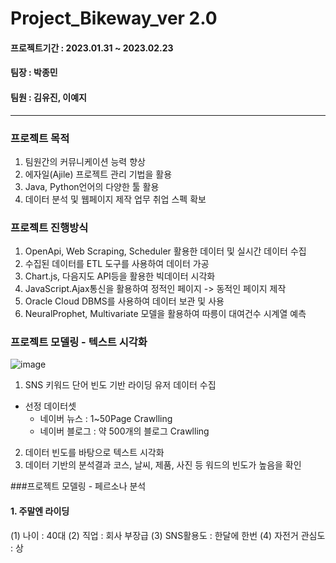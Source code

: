 # Project_Bikeway_ver 2.0
#### 프로젝트기간 : 2023.01.31 ~ 2023.02.23
#### 팀장 : 박종민
#### 팀원 : 김유진, 이예지
---
### 프로젝트 목적
1. 팀원간의 커뮤니케이션 능력 향상
2. 에자일(Ajile) 프로젝트 관리 기법을 활용
3. Java, Python언어의 다양한 툴 활용
4. 데이터 분석 및 웹페이지 제작 업무 취업 스펙 확보
### 프로젝트 진행방식
1. OpenApi, Web Scraping, Scheduler 활용한 데이터 및 실시간 데이터 수집
2. 수집된 데이터를 ETL 도구를 사용하여 데이터 가공
3. Chart.js, 다음지도 API등을 활용한 빅데이터 시각화
4. JavaScript.Ajax통신을 활용하여 정적인 페이지 -> 동적인 페이지 제작
5. Oracle Cloud DBMS를 사용하여 데이터 보관 및 사용
6. NeuralProphet, Multivariate 모델을 활용하여 따릉이 대여건수 시계열 예측
### 프로젝트 모델링 - 텍스트 시각화
![image](https://user-images.githubusercontent.com/113589300/221070516-1b1c6567-d644-42a9-b0b9-db89b439615c.png)
1. SNS 키워드 단어 빈도 기반 라이딩 유저 데이터 수집
  - 선정 데이터셋 
    - 네이버 뉴스 : 1~50Page Crawlling
    - 네이버 블로그 : 약 500개의 블로그 Crawlling
2. 데이터 빈도를 바탕으로 텍스트 시각화
3. 데이터 기반의 분석결과 코스, 날씨, 제품, 사진 등 워드의 빈도가 높음을 확인  

###프로젝트 모델링 - 페르소나 분석
#### 1. 주말엔 라이딩
(1) 나이 : 40대
(2) 직업 : 회사 부장급
(3) SNS활용도 : 한달에 한번
(4) 자전거 관심도 : 상

